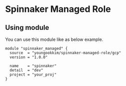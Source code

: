 # Spinnaker Managed Role

## Using module
You can use this module like as below example.

```
module "spinnaker_managed" {
  source  = "youngookkim/spinnaker-managed-role/gcp"
  version = "1.0.0"

  name    = "spinnaker"
  detail  = "dev"
  project = "your_proj"
}

```
